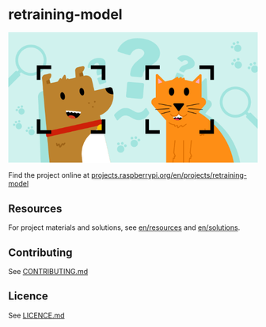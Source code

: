 # retraining-model

![retraining-model](banner.png)

Find the project online at [projects.raspberrypi.org/en/projects/retraining-model](https://projects.raspberrypi.org/en/projects/retraining-model)

## Resources
For project materials and solutions, see [en/resources](https://github.com/raspberrypilearning/retraining-model/tree/master/en/resources) and [en/solutions](https://github.com/raspberrypilearning/retraining-model/tree/master/en/solutions).

## Contributing
See [CONTRIBUTING.md](CONTRIBUTING.md)

## Licence
 See [LICENCE.md](LICENCE.md)